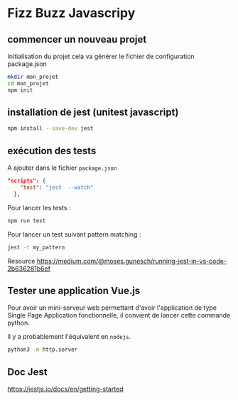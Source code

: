 # Fizz Buzz Javascripy

## commencer un nouveau projet

Initialisation du projet cela va générer le fichier de configuration package.json

```bash
mkdir mon_projet
cd mon_projet
npm init
```

## installation de jest (unitest javascript)

```bash
npm install --save-dev jest
```

## exécution des tests

A ajouter dans le fichier `package.json` 

```json
"scripts": {
    "test": "jest  --watch"
  },
```

Pour lancer les tests :

```bash
npm run test
```

Pour lancer un test suivant pattern matching :

```bash
jest -t my_pattern
```

Resource https://medium.com/@moses.gunesch/running-jest-in-vs-code-2b636281b6ef

## Tester une application Vue.js 

Pour avoir un mini-serveur web permettant d'avoir l'application de type Single Page Application fonctionnelle, 
il convient de lancer cette commande python.

Il y a probablement l'équivalent en `nodejs`.

```bash
python3 -m http.server
```

## Doc Jest

https://jestjs.io/docs/en/getting-started
